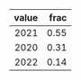 |   value |   frac |
|--------:|-------:|
|    2021 |   0.55 |
|    2020 |   0.31 |
|    2022 |   0.14 |